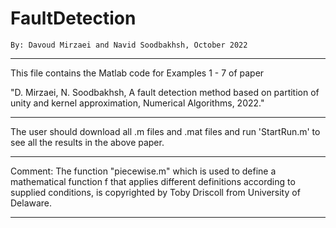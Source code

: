 # FaultDetection

    By: Davoud Mirzaei and Navid Soodbakhsh, October 2022

------------

This file contains the Matlab code for Examples 1 - 7  of paper
 
"D. Mirzaei, N. Soodbakhsh, A fault detection method based on partition of unity and kernel approximation, Numerical Algorithms, 2022."

------------

The user should download all .m files and .mat files and run 'StartRun.m' to see all the results in the above paper. 

------------

Comment: The function "piecewise.m" which is used to define a mathematical function f that applies different definitions according to supplied
conditions, is copyrighted by Toby Driscoll from University of Delaware. 

------------
